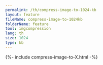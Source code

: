 ```yaml
---
permalink: /th/compress-image-to-1024-kb
layout: feature
fileName: compress-image-to-1024kb
folderName: feature
tool: imgcompression
lang: th
size: 1024
type: kb
---
```


{%- include compress-image-to-X.html -%}
